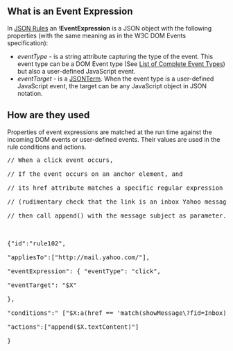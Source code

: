## What is an Event Expression ##

In [JSON Rules](http://code.google.com/p/jsonrules/wiki/RuleLanguage) an !**EventExpression** is a JSON object with the following properties (with the same meaning as in the W3C DOM Events specification):
  * _eventType_ - is a string attribute capturing the type of the event. This event type can be a DOM Event type (See [List of Complete Event Types](http://www.w3.org/TR/DOM-Level-3-Events/events.html#Events-EventTypes-complete)) but also a user-defined JavaScript event.
  * _eventTarget_ - is a [JSONTerm](JSONTerm.md). When the event type is a user-defined JavaScript event, the target can be any JavaScript object in JSON notation.

## How are they used ##
Properties of event expressions are matched  at the run time against the incoming DOM events or user-defined events. Their values are used in the rule conditions and actions.
<pre>
// When a click event occurs,<br>
// If the event occurs on an anchor element, and<br>
// its href attribute matches a specific regular expression<br>
// (rudimentary check that the link is an inbox Yahoo message link)<br>
// then call append() with the message subject as parameter.<br>
<br>
{"id":"rule102",<br>
"appliesTo":["http://mail.yahoo.com/"],<br>
"eventExpression": { "eventType": "click",<br>
"eventTarget": "$X"<br>
},<br>
"conditions":" ["$X:a(href == 'match(showMessage\?fid=Inbox)'"],<br>
"actions":["append($X.textContent)"]<br>
}<br>
</pre>